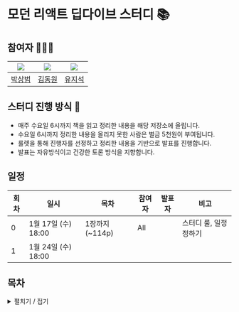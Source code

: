 # 모던 리액트 딥다이브 스터디 📚

## 참여자 🧑🏻‍💻
|   ![](https://github.com/sangbooom.png?size=100)    | ![](https://github.com/dongwonnn.png?size=100)  | ![](https://github.com/yujiseok.png?size=100) | 
|:------------------------------------------------:|:--------------------------------------------:|:---------------------------------------------:|
|         [박상범](https://github.com/sangbooom)         |       [김동원](https://github.com/dongwonnn)       |      [유지석](https://github.com/yujiseok)       |   

## 스터디 진행 방식 🔖
- 매주 수요일 6시까지 책을 읽고 정리한 내용을 해당 저장소에 올립니다.
- 수요일 6시까지 정리한 내용을 올리지 못한 사람은 벌금 5천원이 부여됩니다.
- 룰렛을 통해 진행자를 선정하고 정리한 내용을 기반으로 발표를 진행합니다.
- 발표는 자유방식이고 건강한 토론 방식을 지향합니다.



## 일정 
| 회차 | 일시                | 목차                | 참여자               | 발표자           | 비고                       |
| ---- |-------------------|-------------------|-------------------|---------------|--------------------------|
| 0    | 1월 17일 (수) 18:00  | 1장까지 (~114p)     | All                  |               |스터디 룰, 일정 정하기|
| 1    | 1월 24일 (수) 18:00  |        |                  |               ||




## 목차
<details><summary>펼치기 / 접기</summary> 

  
01장: 리액트 개발을 위해 꼭 알아야 할 자바스크립트   
1.1 자바스크립트의 동등 비교   
__1.1.1 자바스크립트의 데이터 타입   
__1.1.2 값을 저장하는 방식의 차이   
__1.1.3 자바스크립트의 또 다른 비교 공식, Object.is   
__1.1.4 리액트에서의 동등 비교   
__1.1.5 정리   
1.2 함수   
__1.2.1 함수란 무엇인가?   
__1.2.2 함수를 정의하는 4가지 방법   
__1.2.3 다양한 함수 살펴보기   
__1.2.4 함수를 만들 때 주의해야 할 사항   
__1.2.5 정리   
1.3 클래스   
__1.3.1 클래스란 무엇인가?   
__1.3.2 클래스와 함수의 관계   
__1.3.3 정리   
1.4 클로저   
__1.4.1 클로저의 정의   
__1.4.2 변수의 유효 범위, 스코프   
__1.4.3 클로저의 활용   
__1.4.4 주의할 점   
__1.4.5 정리   
1.5 이벤트 루프와 비동기 통신의 이해   
__1.5.1 싱글 스레드 자바스크립트   
__1.5.2 이벤트 루프란?   
__1.5.3 태스크 큐와 마이크로 태스크 큐   
__1.5.4 정리   
1.6 리액트에서 자주 사용하는 자바스크립트 문법   
__1.6.1 구조 분해 할당   
__1.6.2 전개 구문   
__1.6.3 객체 초기자   
__1.6.4 Array 프로토타입의 메서드: map, filter, reduce, forEach   
__1.6.5 삼항 조건 연산자   
__1.6.6 정리   
1.7 선택이 아닌 필수, 타입스크립트   
__1.7.1 타입스크립트란?   
__1.7.2 리액트 코드를 효과적으로 작성하기 위한 타입스크립트 활용법   
__1.7.3 타입스크립트 전환 가이드   
__1.7.4 정리   
    
▣ 02장: 리액트 핵심 요소 깊게 살펴보기   
2.1 JSX란?   
__2.1.1 JSX의 정의   
__2.1.2 JSX 예제   
__2.1.3 JSX는 어떻게 자바스크립트에서 변환될까?   
__2.1.4 정리   
2.2 가상 DOM과 리액트 파이버   
__2.2.1 DOM과 브라우저 렌더링 과정   
__2.2.2 가상 DOM의 탄생 배경   
__2.2.3 가상 DOM을 위한 아키텍처, 리액트 파이버   
__2.2.4 파이버와 가상 DOM   
__2.2.5 정리   
2.3 클래스형 컴포넌트와 함수형 컴포넌트   
__2.3.1 클래스형 컴포넌트   
__2.3.2 함수형 컴포넌트   
__2.3.3 함수형 컴포넌트 vs. 클래스형 컴포넌트   
__2.3.4 정리   
2.4 렌더링은 어떻게 일어나는가?   
__2.4.1 리액트의 렌더링이란?   
__2.4.2 리액트의 렌더링이 일어나는 이유   
__2.4.3 리액트의 렌더링 프로세스   
__2.4.4 렌더와 커밋   
__2.4.5 일반적인 렌더링 시나리오 살펴보기   
__2.4.6 정리   
2.5 컴포넌트와 함수의 무거운 연산을 기억해 두는 메모이제이션   
__2.5.1 주장 1: 섣부른 최적화는 독이다, 꼭 필요한 곳에만 메모이제이션을 추가하자   
__2.5.2 주장 2: 렌더링 과정의 비용은 비싸다, 모조리 메모이제이션해 버리자   
__2.5.3 결론 및 정리   
    
▣ 03장: 리액트 훅 깊게 살펴보기   
3.1 리액트의 모든 훅 파헤치기   
__3.1.1 useState   
__3.1.2 useEffect   
__3.1.3 useMemo   
__3.1.4 useCallback   
__3.1.5 useRef   
__3.1.6 useContext   
__3.1.7 useReducer   
__3.1.8 useImperativeHandle   
__3.1.9 useLayoutEffect   
__3.1.10 useDebugValue   
__3.1.11 훅의 규칙   
__3.1.12 정리   
3.2 사용자 정의 훅과 고차 컴포넌트 중 무엇을 써야 할까?   
__3.2.1 사용자 정의 훅   
__3.2.2 고차 컴포넌트   
__3.2.3 사용자 정의 훅과 고차 컴포넌트 중 무엇을 써야 할까?   
__3.2.4 정리   
    
▣ 04장: 서버 사이드 렌더링   
4.1 서버 사이드 렌더링이란?   
__4.1.1 싱글 페이지 애플리케이션의 세상   
__4.1.2 서버 사이드 렌더링이란?   
__4.1.3 SPA와 SSR을 모두 알아야 하는 이유   
__4.1.4 정리   
4.2 서버 사이드 렌더링을 위한 리액트 API 살펴보기   
__4.2.1 renderToString   
__4.2.2 renderToStaticMarkup   
__4.2.3 renderToNodeStream   
__4.2.4 renderToStaticNodeStream   
__4.2.5 hydrate   
__4.2.6 서버 사이드 렌더링 예제 프로젝트   
__4.2.7 정리   
4.3 Next.js 톺아보기   
__4.3.1 Next.js란?   
__4.3.2 Next.js 시작하기   
__4.3.3 Data Fetching   
__4.3.4 스타일 적용하기   
__4.3.5 _app.tsx 응용하기   
__4.3.6 next.config.js 살펴보기   
__4.3.7 정리   
    
▣ 05장: 리액트와 상태 관리 라이브러리   
5.1 상태 관리는 왜 필요한가?   
__5.1.1 리액트 상태 관리의 역사   
__5.1.2 정리   
5.2 리액트 훅으로 시작하는 상태 관리   
__5.2.1 가장 기본적인 방법: useState와 useReducer   
__5.2.2 지역 상태의 한계를 벗어나보자: useState의 상태를 바깥으로 분리하기   
__5.2.3 useState와 Context를 동시에 사용해 보기   
__5.2.4 상태 관리 라이브러리 Recoil, Jotai, Zustand 살펴보기   
__5.2.5 정리   
    
▣ 06장: 리액트 개발 도구로 디버깅하기   
6.1 리액트 개발 도구란?   
6.2 리액트 개발 도구 설치   
6.3 리액트 개발 도구 활용하기   
__6.3.1 컴포넌트   
__6.3.2 프로파일러   
6.4 정리   
    
▣ 07장: 크롬 개발자 도구를 활용한 애플리케이션 분석   
7.1 크롬 개발자 도구란?   
7.2 요소 탭   
__7.2.1 요소 화면   
__7.2.2 요소 정보   
7.3 소스 탭   
7.4 네트워크 탭   
7.5 메모리 탭   
__7.5.1 자바스크립트 인스턴스 VM 선택   
__7.5.2 힙 스냅샷   
__7.5.3 타임라인 할당 계측   
__7.5.4 할당 샘플링   
7.6 Next.js 환경 디버깅하기   
__7.6.1 Next.js 프로젝트를 디버그 모드로 실행하기   
__7.6.2 Next.js 서버에 트래픽 유입시키기   
__7.6.3 Next.js의 메모리 누수 지점 확인하기   
7.7 정리   
    
▣ 08장: 좋은 리액트 코드 작성을 위한 환경 구축하기   
8.1 ESLint를 활용한 정적 코드 분석   
__8.1.1 ESLint 살펴보기   
__8.1.2 eslint-plugin과 eslint-config   
__8.1.3 나만의 ESLint 규칙 만들기   
__8.1.4 주의할 점   
__8.1.5 정리   
8.2 리액트 팀이 권장하는 리액트 테스트 라이브러리   
__8.2.1 React Testing Library란?   
__8.2.2 자바스크립트 테스트의 기초   
__8.2.3 리액트 컴포넌트 테스트 코드 작성하기   
__8.2.4 사용자 정의 훅 테스트하기   
__8.2.5 테스트를 작성하기에 앞서 고려해야 할 점   
__8.2.6 그 밖에 해볼 만한 여러 가지 테스트   
__8.2.7 정리   
    
▣ 09장: 모던 리액트 개발 도구로 개발 및 배포 환경 구축하기   
9.1 Next.js로 리액트 개발 환경 구축하기   
__9.1.1 create-next-app 없이 하나씩 구축하기   
__9.1.2 tsconfig.json 작성하기   
__9.1.3 next.config.js 작성하기   
__9.1.4 ESLint와 Prettier 설정하기   
__9.1.5 스타일 설정하기   
__9.1.6 애플리케이션 코드 작성   
__9.1.7 정리   
9.2 깃허브 100% 활용하기   
__9.2.1 깃허브 액션으로 CI 환경 구축하기   
__9.2.2 직접 작성하지 않고 유용한 액션과 깃허브 앱 가져다 쓰기   
__9.2.3 깃허브 Dependabot으로 보안 취약점 해결하기   
__9.2.4 정리   
9.3 리액트 애플리케이션 배포하기   
__9.3.1 Netlify   
__9.3.2 Vercel   
__9.3.3 DigitalOcean   
__9.3.4 정리   
9.4 리액트 애플리케이션 도커라이즈하기   
__9.4.1 리액트 앱을 도커라이즈하는 방법   
__9.4.2 도커로 만든 이미지 배포하기   
__9.4.3 정리   
    
▣ 10장: 리액트 17과 18의 변경 사항 살펴보기   
10.1 리액트 17 버전 살펴보기   
__10.1.1 리액트의 점진적인 업그레이드   
__10.1.2 이벤트 위임 방식의 변경   
__10.1.3 import React from ‘reac’가 더 이상 필요 없다: 새로운 JSX transform   
__10.1.4 그 밖의 주요 변경 사항   
__10.1.5 정리   
10.2 리액트 18 버전 살펴보기   
__10.2.1 새로 추가된 훅 살펴보기   
__10.2.2 react-dom/client   
__10.2.3 react-dom/server   
__10.2.4 자동 배치(Automatic Batching)   
__10.2.5 더욱 엄격해진 엄격 모드   
__10.2.6 Suspense 기능 강화   
__10.2.7 인터넷 익스플로러 지원 중단에 따른 추가 폴리필 필요   
__10.2.8 그 밖에 알아두면 좋은 변경사항   
__10.2.9 정리   
    
▣ 11장: Next.js 13과 리액트 18   
11.1 app 디렉터리의 등장   
__11.1.1 라우팅   
11.2 리액트 서버 컴포넌트   
__11.2.1 기존 리액트 컴포넌트와 서버 사이드 렌더링의 한계   
__11.2.2 서버 컴포넌트란?   
__11.2.3 서버 사이드 렌더링과 서버 컴포넌트의 차이   
__11.2.4 서버 컴포넌트는 어떻게 작동하는가?   
11.3 Next.js에서의 리액트 서버 컴포넌트   
__11.3.1 새로운 fetch 도입과 getServerSideProps, getStaticProps, getInitial Props의 삭제   
__11.3.2 정적 렌더링과 동적 렌더링   
__11.3.3 캐시와 mutating, 그리고 revalidating   
__11.3.4 스트리밍을 활용한 점진적인 페이지 불러오기   
11.4 웹팩의 대항마, 터보팩의 등장(beta)   
11.5 서버 액션(alpha)   
__11.5.1 form의 action   
__11.5.2 input의 submit과 image의 formAction   
__11.5.3 startTransition과의 연동   
__11.5.4 server mutation이 없는 작업   
__11.5.5 서버 액션 사용 시 주의할 점   
11.6 그 밖의 변화   
11.7 Next.js 13 코드 맛보기   
__11.7.1 getServerSideProps와 비슷한 서버 사이드 렌더링 구현해 보기   
__11.7.2 getStaticProps와 비슷한 정적인 페이지 렌더링 구현해 보기   
__11.7.3 로딩, 스트리밍, 서스펜스   
11.8 정리 및 주의사항   
    
▣ 12장: 모든 웹 개발자가 관심을 가져야 할 핵심 웹 지표   
12.1 웹사이트와 성능   
12.2 핵심 웹 지표란?   
12.3 최대 콘텐츠풀 페인트(LCP)   
__12.3.1 정의   
__12.3.2 의미   
__12.3.3 예제   
__12.3.4 기준 점수   
__12.3.5 개선 방안   
12.4 최초 입력 지연(FID)   
__12.4.1 정의   
__12.4.2 의미   
__12.4.3 예제   
__12.4.4 기준 점수   
__12.4.5 개선 방안   
12.5 누적 레이아웃 이동(CLS)   
__12.5.1 정의   
__12.5.2 의미   
__12.5.3 예제   
__12.5.4 기준 점수   
__12.5.5 개선 방안   
__12.5.6 핵심 웹 지표는 아니지만 성능 확인에 중요한 지표들   
12.6 정리   
    
▣ 13장: 웹페이지의 성능을 측정하는 다양한 방법   
13.1 애플리케이션에서 확인하기   
__13.1.1 create-react-app   
__13.1.2 create-next-app   
13.2 구글 라이트하우스   
__13.2.1 구글 라이트하우스 - 탐색 모드   
__13.2.2 구글 라이트하우스 - 기간 모드   
__13.2.3 구글 라이트하우스 – 스냅샷   
13.3 WebPageTest   
__13.3.1 Performance Summary   
__13.3.2 Opportunities & Experiments   
__13.3.3 Filmstrip   
__13.3.4 Details   
__13.3.5 Web Vitals   
__13.3.6 Optimizations   
__13.3.7 Content   
__13.3.8 Domains   
__13.3.9 Console Log   
__13.3.10 Detected Technologies   
__13.3.11 Main-thread Processing   
__13.3.12 Lighthouse Report   
__13.3.13 기타   
13.4 크롬 개발자 도구   
__13.4.1 성능 통계   
__13.4.2 성능   
13.5 정리   
    
▣ 14장: 웹사이트 보안을 위한 리액트와 웹페이지 보안 이슈   
14.1 리액트에서 발생하는 크로스 사이트 스크립팅(XSS)   
__14.1.1 dangerouslySetInnerHTML prop   
__14.1.2 useRef를 활용한 직접 삽입   
__14.1.3 리액트에서 XSS 문제를 피하는 방법   
14.2 getServerSideProps와 서버 컴포넌트를 주의하자   
14.3 태그의 값에 적절한 제한을 둬야 한다   
14.4 HTTP 보안 헤더 설정하기   
__14.4.1 Strict-Transport-Security   
__14.4.2 X-XSS-Protection   
__14.4.3 X-Frame-Options   
__14.4.4 Permissions-Policy   
__14.4.5 X-Content-Type-Options   
__14.4.6 Referrer-Policy   
__14.4.7 Content-Security-Policy   
__14.4.8 보안 헤더 설정하기   
__14.4.9 보안 헤더 확인하기   
14.5 취약점이 있는 패키지의 사용을 피하자   
14.6 OWASP Top 10   
14.7 정리   
    
▣ 15장: 마치며   
15.1 리액트 프로젝트를 시작할 때 고려해야 할 사항   
__15.1.1 유지보수 중인 서비스라면 리액트 버전을 최소 16.8.6에서 최대 17.0.2로 올려두자   
__15.1.2 인터넷 익스플로러 11 지원을 목표한다면 각별히 더 주의를 기한다   
__15.1.3 서버 사이드 렌더링 애플리케이션을 우선적으로 고려한다   
__15.1.4 상태 관리 라이브러리는 꼭 필요할 때만 사용한다   
__15.1.5 리액트 의존성 라이브러리 설치를 조심한다   
15.2 언젠가 사라질 수도 있는 리액트   
__15.2.1 리액트는 그래서 정말 완벽한 라이브러리인가?   
__15.2.2 오픈소스 생태계의 명과 암   
__15.2.3 제이쿼리, AngularJS, 리액트, 그리고 다음은 무엇인가?   
__15.2.4 웹 개발자로서 가져야 할 유연한 자세   





</details>

